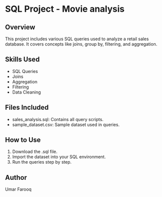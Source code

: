 # SQL Project - Movie analysis

## Overview
This project includes various SQL queries used to analyze a retail sales database. It covers concepts like joins, group by, filtering, and aggregation.

## Skills Used
- SQL Queries
- Joins
- Aggregation
- Filtering
- Data Cleaning

## Files Included
- sales_analysis.sql: Contains all query scripts.
- sample_dataset.csv: Sample dataset used in queries.

## How to Use
1. Download the .sql file.
2. Import the dataset into your SQL environment.
3. Run the queries step by step.

## Author
Umar Farooq
